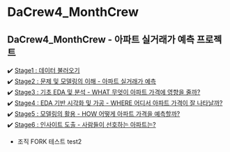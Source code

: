 # DaCrew4_MonthCrew
## DaCrew4_MonthCrew - 아파트 실거래가 예측 프로젝트
✔️ [Stage1 : 데이터 불러오기](https://dacon.io/competitions/official/236047/codeshare/7456)    
✔️ [Stage2 : 문제 및 모델링의 이해 - 아파트 실거래가 예측](https://dacon.io/competitions/official/236047/codeshare/7707)    
✔️ [Stage3 : 기초 EDA 및 분석 - WHAT 무엇이 아파트 가격에 영향을 줄까?](https://dacon.io/competitions/official/236047/codeshare/7708)    
✔️ [Stage4 : EDA 기반 시각화 및 가공 - WHERE 어디서 아파트 가격이 잘 나타날까?](https://dacon.io/competitions/official/236047/codeshare/7709)    
✔️ [Stage5 : 모델링의 활용 - HOW 어떻게 아파트 가격을 예측할까?](https://dacon.io/competitions/official/236047/codeshare/7710)    
✔️ [Stage6 : 인사이트 도출 - 사람들이 선호하는 아파트는?](https://dacon.io/competitions/official/236047/codeshare/7711)    


- 조직 FORK 테스트
test2
